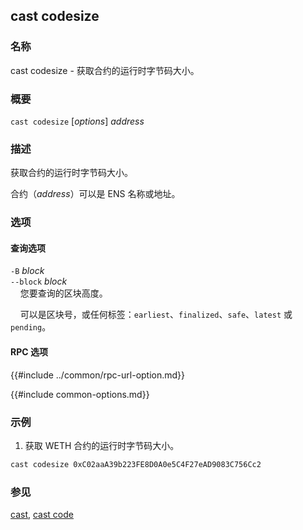 ## cast codesize

### 名称

cast codesize - 获取合约的运行时字节码大小。

### 概要

``cast codesize`` [*options*] *address*

### 描述

获取合约的运行时字节码大小。

合约（*address*）可以是 ENS 名称或地址。

### 选项

#### 查询选项

`-B` *block*  
`--block` *block*  
&nbsp;&nbsp;&nbsp;&nbsp;您要查询的区块高度。

&nbsp;&nbsp;&nbsp;&nbsp;可以是区块号，或任何标签：`earliest`、`finalized`、`safe`、`latest` 或 `pending`。

#### RPC 选项

{{#include ../common/rpc-url-option.md}}

{{#include common-options.md}}

### 示例

1. 获取 WETH 合约的运行时字节码大小。
```sh
cast codesize 0xC02aaA39b223FE8D0A0e5C4F27eAD9083C756Cc2
```

### 参见

[cast](./cast.md), [cast code](./cast-code.md)
